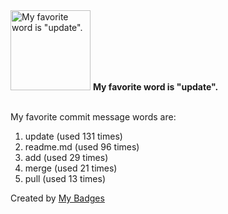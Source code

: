 <img src="https://my-badges.github.io/my-badges/favorite-word.png" alt="My favorite word is &quot;update&quot;." title="My favorite word is &quot;update&quot;." width="128">
<strong>My favorite word is &quot;update&quot;.</strong>
<br><br>

My favorite commit message words are:

1. update (used 131 times)
2. readme.md (used 96 times)
3. add (used 29 times)
4. merge (used 21 times)
5. pull (used 13 times)


Created by <a href="https://github.com/my-badges/my-badges">My Badges</a>